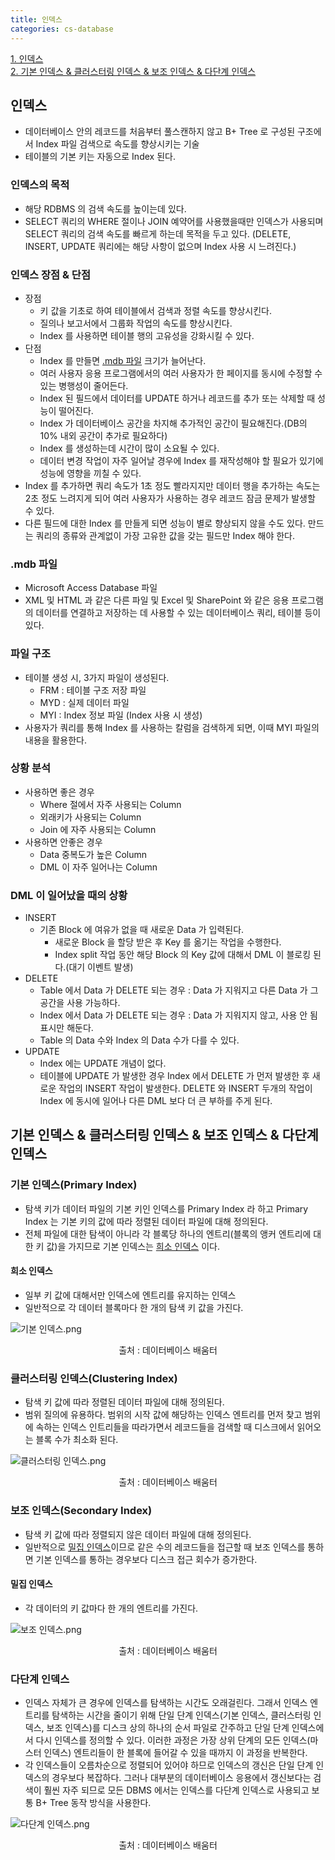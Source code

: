 ```yaml
---
title: 인덱스
categories: cs-database
---
```


[1. 인덱스](#인덱스)  
[2. 기본 인덱스 & 클러스터링 인덱스 & 보조 인덱스 & 다단계 인덱스](#기본-인덱스--클러스터링-인덱스--보조-인덱스--다단계-인덱스)

## 인덱스
+ 데이터베이스 안의 레코드를 처음부터 풀스캔하지 않고 B+ Tree 로 구성된 구조에서 Index 파일 검색으로 속도를 향상시키는 기술
+ 테이블의 기본 키는 자동으로 Index 된다.

### 인덱스의 목적
+ 해당 RDBMS 의 검색 속도를 높이는데 있다.
+ SELECT 쿼리의 WHERE 절이나 JOIN 예약어를 사용했을때만 인덱스가 사용되며
SELECT 쿼리의 검색 속도를 빠르게 하는데 목적을 두고 있다.
  (DELETE, INSERT, UPDATE 쿼리에는 해당 사항이 없으며 Index 사용 시 느려진다.)

### 인덱스 장점 & 단점
+ 장점
  + 키 값을 기초로 하여 테이블에서 검색과 정렬 속도를 향상시킨다.
  + 질의나 보고서에서 그룹화 작업의 속도를 향상시킨다.
  + Index 를 사용하면 테이블 행의 고유성을 강화시킬 수 있다.
+ 단점
  + Index 를 만들면 [.mdb 파일](#mdb-파일) 크기가 늘어난다.
  + 여러 사용자 응용 프로그램에서의 여러 사용자가 한 페이지를 동시에 수정할 수 있는 병행성이 줄어든다.
  + Index 된 필드에서 데이터를 UPDATE 하거나 레코드를 추가 또는 삭제할 때 성능이 떨어진다.
  + Index 가 데이터베이스 공간을 차지해 추가적인 공간이 필요해진다.(DB의 10% 내외 공간이 추가로 필요하다)
  + Index 를 생성하는데 시간이 많이 소요될 수 있다.
  + 데이터 변경 작업이 자주 일어날 경우에 Index 를 재작성해야 할 필요가 있기에 성능에 영향을 끼칠 수 있다.
+ Index 를 추가하면 쿼리 속도가 1초 정도 빨라지지만 데이터 행을 추가하는 속도는 2초 정도 느려지게 되어 여러 사용자가
사용하는 경우 레코드 잠금 문제가 발생할 수 있다.
+ 다른 필드에 대한 Index 를 만들게 되면 성능이 별로 향상되지 않을 수도 있다.
만드는 쿼리의 종류와 관계없이 가장 고유한 값을 갖는 필드만 Index 해야 한다.

### .mdb 파일
+ Microsoft Access Database 파일
+ XML 및 HTML 과 같은 다른 파일 및 Excel 및 SharePoint 와 같은 응용 프로그램의 데이터를 연결하고
저장하는 데 사용할 수 있는 데이터베이스 쿼리, 테이블 등이 있다.

### 파일 구조
+ 테이블 생성 시, 3가지 파일이 생성된다.
    + FRM : 테이블 구조 저장 파일
    + MYD : 실제 데이터 파일
    + MYI : Index 정보 파일 (Index 사용 시 생성)
+ 사용자가 쿼리를 통해 Index 를 사용하는 칼럼을 검색하게 되면, 이때 MYI 파일의 내용을 활용한다.

### 상황 분석
+ 사용하면 좋은 경우
  + Where 절에서 자주 사용되는 Column
  + 외래키가 사용되는 Column
  + Join 에 자주 사용되는 Column
+ 사용하면 안좋은 경우
  + Data 중복도가 높은 Column
  + DML 이 자주 일어나는 Column

### DML 이 일어났을 때의 상황
+ INSERT
  + 기존 Block 에 여유가 없을 때 새로운 Data 가 입력된다.
    + 새로운 Block 을 할당 받은 후 Key 를 옮기는 작업을 수행한다.
    + Index split 작업 동안 해당 Block 의 Key 값에 대해서 DML 이 블로킹 된다.(대기 이벤트 발생)
+ DELETE
  + Table 에서 Data 가 DELETE 되는 경우 : Data 가 지워지고 다른 Data 가 그 공간을 사용 가능하다.
  + Index 에서 Data 가 DELETE 되는 경우 : Data 가 지워지지 않고, 사용 안 됨 표시만 해둔다.
  + Table 의 Data 수와 Index 의 Data 수가 다를 수 있다.
+ UPDATE
  + Index 에는 UPDATE 개념이 없다.
  + 테이블에 UPDATE 가 발생한 경우 Index 에서 DELETE 가 먼저 발생한 후 새로운 작업의 INSERT 작업이 발생한다.
  DELETE 와 INSERT 두개의 작업이 Index 에 동시에 일어나 다른 DML 보다 더 큰 부하를 주게 된다.

## 기본 인덱스 & 클러스터링 인덱스 & 보조 인덱스 & 다단계 인덱스
### 기본 인덱스(Primary Index)
+ 탐색 키가 데이터 파일의 기본 키인 인덱스를 Primary Index 라 하고 
Primary Index 는 기본 키의 값에 따라 정렬된 데이터 파일에 대해 정의된다.
+ 전체 파일에 대한 탐색이 아니라 각 블록당 하나의 엔트리(블록의 앵커 엔트리에 대한 키 값)을 가지므로
기본 인덱스는 [희소 인덱스](#희소-인덱스) 이다.

#### 희소 인덱스
+ 일부 키 값에 대해서만 인덱스에 엔트리를 유지하는 인덱스
+ 일반적으로 각 데이터 블록마다 한 개의 탐색 키 값을 가진다.

![기본 인덱스.png](img%2F%EA%B8%B0%EB%B3%B8%20%EC%9D%B8%EB%8D%B1%EC%8A%A4.png)
<div align="center">출처 : 데이터베이스 배움터</div>

### 클러스터링 인덱스(Clustering Index)
+ 탐색 키 값에 따라 정렬된 데이터 파일에 대해 정의된다.
+ 범위 질의에 유용하다. 범위의 시작 값에 해당하는 인덱스 엔트리를 먼저 찾고 범위에 속하는 인덱스 인트리들을 따라가면서
레코드들을 검색할 때 디스크에서 읽어오는 블록 수가 최소화 된다.

![클러스터링 인덱스.png](img%2F%ED%81%B4%EB%9F%AC%EC%8A%A4%ED%84%B0%EB%A7%81%20%EC%9D%B8%EB%8D%B1%EC%8A%A4.png)
<div align="center">출처 : 데이터베이스 배움터</div>

### 보조 인덱스(Secondary Index)
+ 탐색 키 값에 따라 정렬되지 않은 데이터 파일에 대해 정의된다.
+ 일반적으로 [밀집 인덱스](#밀집-인덱스)이므로 같은 수의 레코드들을 접근할 때
보조 인덱스를 통하면 기본 인덱스를 통하는 경우보다 디스크 접근 회수가 증가한다.

#### 밀집 인덱스
+ 각 데이터의 키 값마다 한 개의 엔트리를 가진다.

![보조 인덱스.png](img%2F%EB%B3%B4%EC%A1%B0%20%EC%9D%B8%EB%8D%B1%EC%8A%A4.png)
<div align="center">출처 : 데이터베이스 배움터</div>

### 다단계 인덱스
+ 인덱스 자체가 큰 경우에 인덱스를 탐색하는 시간도 오래걸린다.
그래서 인덱스 엔트리를 탐색하는 시간을 줄이기 위해 단일 단계 인덱스(기본 인덱스, 클러스터링 인덱스, 보조 인덱스)를
디스크 상의 하나의 순서 파일로 간주하고 단일 단계 인덱스에서 다시 인덱스를 정의할 수 있다.
이러한 과정은 가장 상위 단계의 모든 인덱스(마스터 인덱스) 엔트리들이 한 블록에 들어갈 수 있을 때까지 이 과정을 반복한다.
+ 각 인덱스들이 오름차순으로 정렬되어 있어야 하므로 인덱스의 갱신은 단일 단계 인덱스의 경우보다 복잡하다.
그러나 대부분의 데이터베이스 응용에서 갱신보다는 검색이 훨씬 자주 되므로 모든 DBMS 에서는
인덱스를 다단계 인덱스로 사용되고 보통 B+ Tree 동작 방식을 사용한다.

![다단계 인덱스.png](img%2F%EB%8B%A4%EB%8B%A8%EA%B3%84%20%EC%9D%B8%EB%8D%B1%EC%8A%A4.png)
<div align="center">출처 : 데이터베이스 배움터</div>